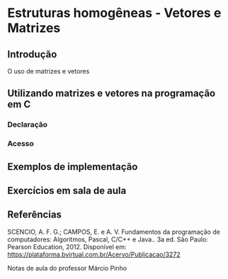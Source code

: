 # Estruturas homogêneas - Vetores e Matrizes
## Introdução

O uso de matrizes e vetores 

## Utilizando matrizes e vetores na programação em C

### Declaração

### Acesso

## Exemplos de implementação

## Exercícios em sala de aula 

## Referências
SCENCIO, A. F. G.; CAMPOS, E. e A. V. Fundamentos da programação de computadores: Algoritmos, Pascal, C/C++ e Java.. 3a ed. São Paulo: Pearson Education, 2012.
Disponível em: https://plataforma.bvirtual.com.br/Acervo/Publicacao/3272

Notas de aula do professor Márcio Pinho
